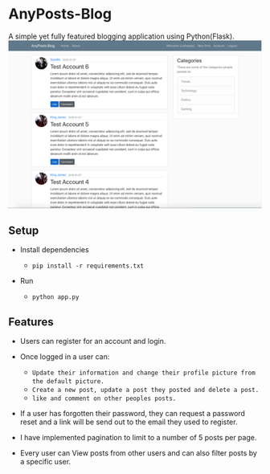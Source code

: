 # AnyPosts-Blog
A simple yet fully featured blogging application using Python(Flask).
![Preview](wip.png)

## Setup

- Install dependencies
  - `pip install -r requirements.txt`

- Run
  - `python app.py`

## Features

  - Users can register for an account and login.
  - Once logged in a user can:
  
    - `Update their information and change their profile picture from the default picture.`
    - `Create a new post, update a post they posted and delete a post.`
    - `like and comment on other peoples posts.`
    
  - If a user has forgotten their password, they can request a password reset and a link will be send out to the email they used to register.
  
  - I have implemented pagination to limit to a number of 5 posts per page.
  
  - Every user can View posts from other users and can also filter posts by a specific user.
